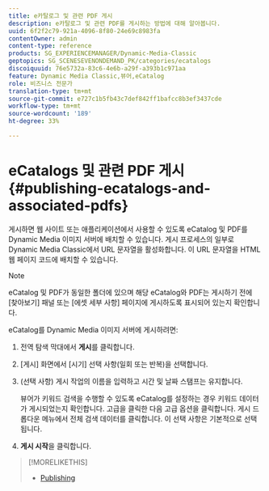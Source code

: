 ```yaml
---
title: e카탈로그 및 관련 PDF 게시
description: e카탈로그 및 관련 PDF를 게시하는 방법에 대해 알아봅니다.
uuid: 6f2f2c79-921a-4096-8f80-24e69c8983fa
contentOwner: admin
content-type: reference
products: SG_EXPERIENCEMANAGER/Dynamic-Media-Classic
geptopics: SG_SCENESEVENONDEMAND_PK/categories/ecatalogs
discoiquuid: 76e5732a-83c6-4e6b-a29f-a393b1c971aa
feature: Dynamic Media Classic,뷰어,eCatalog
role: 비즈니스 전문가
translation-type: tm+mt
source-git-commit: e727c1b5fb43c7def842ff1bafcc8b3ef3437cde
workflow-type: tm+mt
source-wordcount: '189'
ht-degree: 33%

---
```



# eCatalogs 및 관련 PDF 게시{#publishing-ecatalogs-and-associated-pdfs}

게시하면 웹 사이트 또는 애플리케이션에서 사용할 수 있도록 eCatalog 및 PDF를 Dynamic Media 이미지 서버에 배치할 수 있습니다. 게시 프로세스의 일부로 Dynamic Media Classic에서 URL 문자열을 활성화합니다. 이 URL 문자열을 HTML 웹 페이지 코드에 배치할 수 있습니다.

>[!NOTE]
>
>eCatalog 및 PDF가 동일한 폴더에 있으며 해당 eCatalog와 PDF는 게시하기 전에 [찾아보기] 패널 또는 [에셋 세부 사항] 페이지에 게시하도록 표시되어 있는지 확인합니다.

eCatalog를 Dynamic Media 이미지 서버에 게시하려면:

1. 전역 탐색 막대에서 **게시**&#x200B;를 클릭합니다.
1. [게시] 화면에서 [시기] 선택 사항(일회 또는 반복)을 선택합니다.
1. (선택 사항) 게시 작업의 이름을 입력하고 시간 및 날짜 스탬프는 유지합니다.

   뷰어가 키워드 검색을 수행할 수 있도록 eCatalog를 설정하는 경우 키워드 데이터가 게시되었는지 확인합니다. 고급을 클릭한 다음 고급 옵션을 클릭합니다. 게시 드롭다운 메뉴에서 전체 검색 데이터를 클릭합니다. 이 선택 사항은 기본적으로 선택됩니다.

1. **게시 시작**&#x200B;을 클릭합니다.

>[!MORELIKETHIS]
>
>* [Publishing](publishing-files.md)

